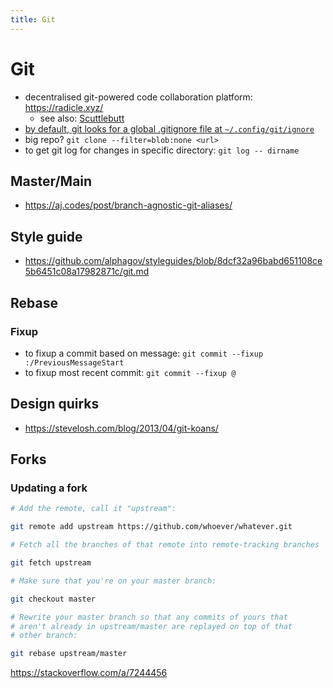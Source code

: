 ```yaml
---
title: Git
---
```


# Git

- decentralised git-powered code collaboration platform: https://radicle.xyz/
  - see also: [Scuttlebutt](https://scuttlebutt.nz/)
- [by default, git looks for a global .gitignore file at
  `~/.config/git/ignore`](https://stackoverflow.com/a/22885996/10314380)
- big repo? `git clone --filter=blob:none <url>`
- to get git log for changes in specific directory: `git log -- dirname`

## Master/Main

- https://aj.codes/post/branch-agnostic-git-aliases/

## Style guide

- https://github.com/alphagov/styleguides/blob/8dcf32a96babd651108ce5b6451c08a17982871c/git.md

## Rebase

### Fixup

- to fixup a commit based on message:  `git commit --fixup :/PreviousMessageStart`
- to fixup most recent commit: `git commit --fixup @`

## Design quirks

- https://stevelosh.com/blog/2013/04/git-koans/

## Forks

### Updating a fork

```sh
# Add the remote, call it "upstream":

git remote add upstream https://github.com/whoever/whatever.git

# Fetch all the branches of that remote into remote-tracking branches

git fetch upstream

# Make sure that you're on your master branch:

git checkout master

# Rewrite your master branch so that any commits of yours that
# aren't already in upstream/master are replayed on top of that
# other branch:

git rebase upstream/master
```

https://stackoverflow.com/a/7244456
